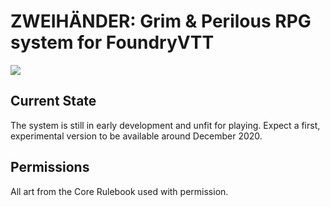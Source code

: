 # ZWEIHÄNDER: Grim & Perilous RPG system for FoundryVTT

![](https://db4sgowjqfwig.cloudfront.net/campaigns/161832/assets/725959/Zweiha_nderLogoTransparency.png?1492594545)

## Current State

The system is still in early development and unfit for playing. Expect a first, experimental version to be available around December 2020.

## Permissions

All art from the Core Rulebook used with permission.